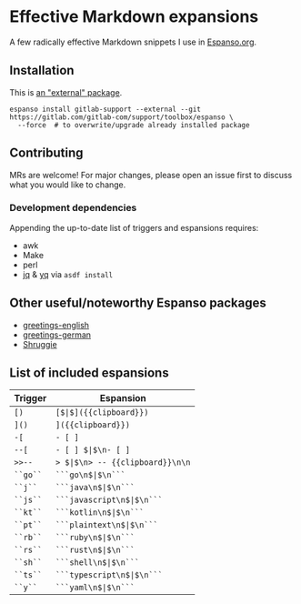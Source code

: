 # Effective Markdown expansions

A few radically effective Markdown snippets I use in [Espanso.org](https://espanso.org/).

## Installation

This is [an "external" package](https://espanso.org/docs/packages/external-packages/).

```plaintext
espanso install gitlab-support --external --git https://gitlab.com/gitlab-com/support/toolbox/espanso \
  --force  # to overwrite/upgrade already installed package
```

## Contributing

MRs are welcome! For major changes, please open an issue first to discuss what you would like to change.

### Development dependencies

Appending the up-to-date list of triggers and espansions requires:

- awk
- Make
- perl
- [jq](https://stedolan.github.io/jq/)
  & [yq](https://mikefarah.gitbook.io/yq/)
  via `asdf install`

## Other useful/noteworthy Espanso packages

- [greetings-english](https://github.com/katrinleinweber/espanso-greetings-english)
- [greetings-german](https://github.com/katrinleinweber/espanso-greetings-german)
- [Shruggie](https://hub.espanso.org/packages/shruggie/)

## List of included espansions

Trigger | Espansion
------- | ---------
``` [) ``` | ``` [$\|$]({{clipboard}}) ```
``` ]() ``` | ``` ]({{clipboard}}) ```
``` -[ ``` | ``` - [ ]  ```
``` --[ ``` | ``` - [ ] $\|$\n- [ ]  ```
``` >>-- ``` | ``` > $\|$\n> -- {{clipboard}}\n\n ```
``` ``go`` ``` | ` ```go\n$\|$\n``` `
``` ``j`` ``` | ` ```java\n$\|$\n``` `
``` ``js`` ``` | ` ```javascript\n$\|$\n``` `
``` ``kt`` ``` | ` ```kotlin\n$\|$\n``` `
``` ``pt`` ``` | ` ```plaintext\n$\|$\n``` `
``` ``rb`` ``` | ` ```ruby\n$\|$\n``` `
``` ``rs`` ``` | ` ```rust\n$\|$\n``` `
``` ``sh`` ``` | ` ```shell\n$\|$\n``` `
``` ``ts`` ``` | ` ```typescript\n$\|$\n``` `
``` ``y`` ``` | ` ```yaml\n$\|$\n``` `
